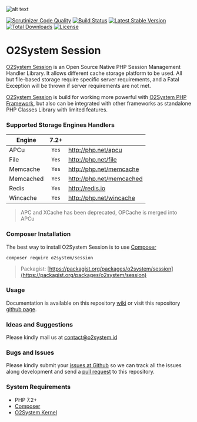 ![alt text](https://repository-images.githubusercontent.com/68260983/1ed0b480-5c98-11ea-8e47-b2e41939b1c1 "O2System Session Atom")

[![Scrutinizer Code Quality](https://scrutinizer-ci.com/g/o2system/session/badges/quality-score.png?b=master)](https://scrutinizer-ci.com/g/o2system/session/?branch=master)
[![Build Status](https://scrutinizer-ci.com/g/o2system/session/badges/build.png?b=master)](https://scrutinizer-ci.com/g/o2system/session/build-status/master)
[![Latest Stable Version](https://poser.pugx.org/o2system/session/v/stable)](https://packagist.org/packages/o2system/session)
[![Total Downloads](https://poser.pugx.org/o2system/session/downloads)](https://packagist.org/packages/o2system/session)
[![License](https://poser.pugx.org/o2system/session/license)](https://packagist.org/packages/o2system/session)

# O2System Session
[O2System Session](https://github.com/o2system/session) is an Open Source Native PHP Session Management Handler Library.
It allows different cache storage platform to be used.
All but file-based storage require specific server requirements, and a Fatal Exception will be thrown if server requirements are not met.

[O2System Session](https://github.com/o2system/session) is build for working more powerful with [O2System PHP Framework](https://github.com/o2system/o2system), but also can be integrated with other frameworks as standalone PHP Classes Library with limited features.

### Supported Storage Engines Handlers
| Engine | 7.2+  | &nbsp; |
| ------------- |:-----:| ----- |
| APCu | ```Yes``` | http://php.net/apcu |
| File | ```Yes``` | http://php.net/file |
| Memcache | ```Yes``` | http://php.net/memcache |
| Memcached | ```Yes``` | http://php.net/memcached |
| Redis | ```Yes``` | http://redis.io |
| Wincache | ```Yes``` | http://php.net/wincache |
> APC and XCache has been deprecated, OPCache is merged into APCu

### Composer Installation
The best way to install O2System Session is to use [Composer](https://getcomposer.org)
```
composer require o2system/session
```
> Packagist: [https://packagist.org/packages/o2system/session](https://packagist.org/packages/o2system/session)

### Usage
Documentation is available on this repository [wiki](https://github.com/o2system/session/wiki) or visit this repository [github page](https://o2system.github.io/session).

### Ideas and Suggestions
Please kindly mail us at [contact@o2system.id](mailto:contact@o2system.id])

### Bugs and Issues
Please kindly submit your [issues at Github](http://github.com/o2system/session/issues) so we can track all the issues along development and send a [pull request](http://github.com/o2system/session/pulls) to this repository.

### System Requirements
- PHP 7.2+
- [Composer](https://getcomposer.org)
- [O2System Kernel](https://github.com/o2system/kernel)
